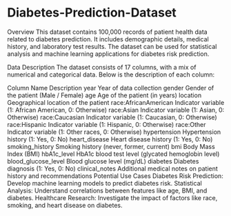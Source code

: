 # Diabetes-Prediction-Dataset
Overview
This dataset contains 100,000 records of patient health data related to diabetes prediction. It includes demographic details, medical history, and laboratory test results. The dataset can be used for statistical analysis and machine learning applications for diabetes risk prediction.

Data Description
The dataset consists of 17 columns, with a mix of numerical and categorical data. Below is the description of each column:

Column Name	Description
year	Year of data collection
gender	Gender of the patient (Male / Female)
age	Age of the patient (in years)
location	Geographical location of the patient
race:AfricanAmerican	Indicator variable (1: African American, 0: Otherwise)
race:Asian	Indicator variable (1: Asian, 0: Otherwise)
race:Caucasian	Indicator variable (1: Caucasian, 0: Otherwise)
race:Hispanic	Indicator variable (1: Hispanic, 0: Otherwise)
race:Other	Indicator variable (1: Other races, 0: Otherwise)
hypertension	Hypertension history (1: Yes, 0: No)
heart_disease	Heart disease history (1: Yes, 0: No)
smoking_history	Smoking history (never, former, current)
bmi	Body Mass Index (BMI)
hbA1c_level	HbA1c blood test level (glycated hemoglobin level)
blood_glucose_level	Blood glucose level (mg/dL)
diabetes	Diabetes diagnosis (1: Yes, 0: No)
clinical_notes	Additional medical notes on patient history and recommendations
Potential Use Cases
Diabetes Risk Prediction: Develop machine learning models to predict diabetes risk.
Statistical Analysis: Understand correlations between features like age, BMI, and diabetes.
Healthcare Research: Investigate the impact of factors like race, smoking, and heart disease on diabetes.
